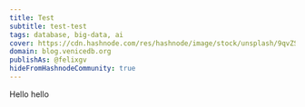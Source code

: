 ```yaml
---
title: Test
subtitle: test-test
tags: database, big-data, ai
cover: https://cdn.hashnode.com/res/hashnode/image/stock/unsplash/9qvZSH_NOQs/upload/382ec8c65497539bec65bf51688f5346.jpeg?w=1600&h=840&fit=crop&crop=entropy&auto=compress,format&format=webp
domain: blog.venicedb.org
publishAs: @felixgv 
hideFromHashnodeCommunity: true
---
```


Hello hello

